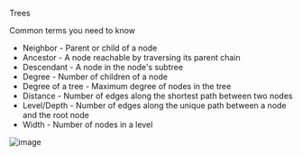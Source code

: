 Trees

Common terms you need to know

- Neighbor - Parent or child of a node
- Ancestor - A node reachable by traversing its parent chain
- Descendant - A node in the node's subtree
- Degree - Number of children of a node
- Degree of a tree - Maximum degree of nodes in the tree
- Distance - Number of edges along the shortest path between two nodes
- Level/Depth - Number of edges along the unique path between a node and the root node
- Width - Number of nodes in a level


![image](https://github.com/user-attachments/assets/66c12eb0-d2d8-4df0-9c49-99d26caafb48)
